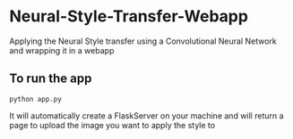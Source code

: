 # Neural-Style-Transfer-Webapp
Applying the Neural Style transfer using a Convolutional Neural Network and wrapping it in a webapp



## To run the app 
```
python app.py 
```
It will automatically create a FlaskServer on your machine and will return a page to upload the image you want to apply the style to
